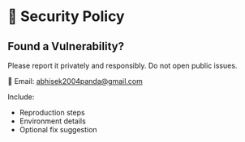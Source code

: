 # 🔐 Security Policy

## Found a Vulnerability?

Please report it privately and responsibly. Do not open public issues.

📧 Email: [abhisek2004panda@gmail.com](mailto:abhisek2004panda@gmail.com)

Include:

- Reproduction steps
- Environment details
- Optional fix suggestion
